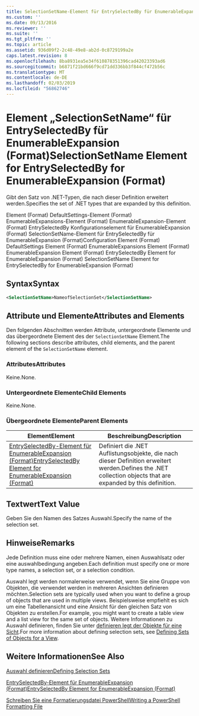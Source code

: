 ```yaml
---
title: SelectionSetName-Element für EntrySelectedBy für EnumerableExpansion (Format) | Microsoft-Dokumentation
ms.custom: ''
ms.date: 09/13/2016
ms.reviewer: ''
ms.suite: ''
ms.tgt_pltfrm: ''
ms.topic: article
ms.assetid: 936d09f2-2c48-49e8-ab2d-0c8729199a2e
caps.latest.revision: 8
ms.openlocfilehash: 8ba8931ea5e34f610878351396cad42023393ad6
ms.sourcegitcommit: b6871f21bd666f9cd71dd336bb3f844cf472b56c
ms.translationtype: MT
ms.contentlocale: de-DE
ms.lasthandoff: 02/03/2019
ms.locfileid: "56862746"
---
```

# <a name="selectionsetname-element-for-entryselectedby-for-enumerableexpansion-format"></a><span data-ttu-id="d586c-102">Element „SelectionSetName“ für EntrySelectedBy für EnumerableExpansion (Format)</span><span class="sxs-lookup"><span data-stu-id="d586c-102">SelectionSetName Element for EntrySelectedBy for EnumerableExpansion (Format)</span></span>

<span data-ttu-id="d586c-103">Gibt den Satz von .NET-Typen, die nach dieser Definition erweitert werden.</span><span class="sxs-lookup"><span data-stu-id="d586c-103">Specifies the set of .NET types that are expanded by this definition.</span></span>

<span data-ttu-id="d586c-104">Element (Format) DefaultSettings-Element (Format) EnumerableExpansions-Element (Format) EnumerableExpansion-Element (Format) EntrySelectedBy Konfigurationselement für EnumerableExpansion (Format) SelectionSetName-Element für EntrySelectedBy für EnumerableExpansion (Format)</span><span class="sxs-lookup"><span data-stu-id="d586c-104">Configuration Element (Format) DefaultSettings Element (Format) EnumerableExpansions Element (Format) EnumerableExpansion Element (Format) EntrySelectedBy Element for EnumerableExpansion (Format) SelectionSetName Element for EntrySelectedBy for EnumerableExpansion (Format)</span></span>

## <a name="syntax"></a><span data-ttu-id="d586c-105">Syntax</span><span class="sxs-lookup"><span data-stu-id="d586c-105">Syntax</span></span>

```xml
<SelectionSetName>NameofSelectionSet</SelectionSetName>

```

## <a name="attributes-and-elements"></a><span data-ttu-id="d586c-106">Attribute und Elemente</span><span class="sxs-lookup"><span data-stu-id="d586c-106">Attributes and Elements</span></span>

<span data-ttu-id="d586c-107">Den folgenden Abschnitten werden Attribute, untergeordnete Elemente und das übergeordnete Element des der `SelectionSetName` Element.</span><span class="sxs-lookup"><span data-stu-id="d586c-107">The following sections describe attributes, child elements, and the parent element of the `SelectionSetName` element.</span></span>

### <a name="attributes"></a><span data-ttu-id="d586c-108">Attributes</span><span class="sxs-lookup"><span data-stu-id="d586c-108">Attributes</span></span>

<span data-ttu-id="d586c-109">Keine.</span><span class="sxs-lookup"><span data-stu-id="d586c-109">None.</span></span>

### <a name="child-elements"></a><span data-ttu-id="d586c-110">Untergeordnete Elemente</span><span class="sxs-lookup"><span data-stu-id="d586c-110">Child Elements</span></span>

<span data-ttu-id="d586c-111">Keine.</span><span class="sxs-lookup"><span data-stu-id="d586c-111">None.</span></span>

### <a name="parent-elements"></a><span data-ttu-id="d586c-112">Übergeordnete Elemente</span><span class="sxs-lookup"><span data-stu-id="d586c-112">Parent Elements</span></span>

|<span data-ttu-id="d586c-113">Element</span><span class="sxs-lookup"><span data-stu-id="d586c-113">Element</span></span>|<span data-ttu-id="d586c-114">Beschreibung</span><span class="sxs-lookup"><span data-stu-id="d586c-114">Description</span></span>|
|-------------|-----------------|
|[<span data-ttu-id="d586c-115">EntrySelectedBy-Element für EnumerableExpansion (Format)</span><span class="sxs-lookup"><span data-stu-id="d586c-115">EntrySelectedBy Element for EnumerableExpansion (Format)</span></span>](./entryselectedby-element-for-enumerableexpansion-format.md)|<span data-ttu-id="d586c-116">Definiert die .NET Auflistungsobjekte, die nach dieser Definition erweitert werden.</span><span class="sxs-lookup"><span data-stu-id="d586c-116">Defines the .NET collection objects that are expanded by this definition.</span></span>|

## <a name="text-value"></a><span data-ttu-id="d586c-117">Textwert</span><span class="sxs-lookup"><span data-stu-id="d586c-117">Text Value</span></span>

<span data-ttu-id="d586c-118">Geben Sie den Namen des Satzes Auswahl.</span><span class="sxs-lookup"><span data-stu-id="d586c-118">Specify the name of the selection set.</span></span>

## <a name="remarks"></a><span data-ttu-id="d586c-119">Hinweise</span><span class="sxs-lookup"><span data-stu-id="d586c-119">Remarks</span></span>

<span data-ttu-id="d586c-120">Jede Definition muss eine oder mehrere Namen, einen Auswahlsatz oder eine auswahlbedingung angeben.</span><span class="sxs-lookup"><span data-stu-id="d586c-120">Each definition must specify one or more type names, a selection set, or a selection condition.</span></span>

<span data-ttu-id="d586c-121">Auswahl legt werden normalerweise verwendet, wenn Sie eine Gruppe von Objekten, die verwendet werden in mehreren Ansichten definieren möchten.</span><span class="sxs-lookup"><span data-stu-id="d586c-121">Selection sets are typically used when you want to define a group of objects that are used in multiple views.</span></span> <span data-ttu-id="d586c-122">Beispielsweise empfiehlt es sich um eine Tabellenansicht und eine Ansicht für den gleichen Satz von Objekten zu erstellen.</span><span class="sxs-lookup"><span data-stu-id="d586c-122">For example, you might want to create a table view and a list view for the same set of objects.</span></span> <span data-ttu-id="d586c-123">Weitere Informationen zu Auswahl definieren, finden Sie unter [definieren legt der Objekte für eine Sicht](./defining-selection-sets.md).</span><span class="sxs-lookup"><span data-stu-id="d586c-123">For more information about defining selection sets, see [Defining Sets of Objects for a View](./defining-selection-sets.md).</span></span>

## <a name="see-also"></a><span data-ttu-id="d586c-124">Weitere Informationen</span><span class="sxs-lookup"><span data-stu-id="d586c-124">See Also</span></span>

[<span data-ttu-id="d586c-125">Auswahl definieren</span><span class="sxs-lookup"><span data-stu-id="d586c-125">Defining Selection Sets</span></span>](./defining-selection-sets.md)

[<span data-ttu-id="d586c-126">EntrySelectedBy-Element für EnumerableExpansion (Format)</span><span class="sxs-lookup"><span data-stu-id="d586c-126">EntrySelectedBy Element for EnumerableExpansion (Format)</span></span>](./entryselectedby-element-for-enumerableexpansion-format.md)

[<span data-ttu-id="d586c-127">Schreiben Sie eine Formatierungsdatei PowerShell</span><span class="sxs-lookup"><span data-stu-id="d586c-127">Writing a PowerShell Formatting File</span></span>](./writing-a-powershell-formatting-file.md)
